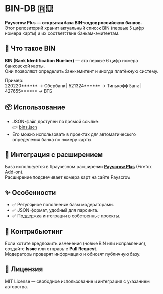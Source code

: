 # BIN-DB 🇷🇺

**Payscrow Plus — открытая база BIN-кодов российских банков.**  
Этот репозиторий хранит актуальный список BIN (первые 6 цифр номера карты) и их соответствие банкам-эмитентам.  

## 🔎 Что такое BIN
**BIN (Bank Identification Number)** — это первые 6 цифр номера банковской карты.  
Они позволяют определить банк-эмитент и иногда платёжную систему.  

Пример:  
220220****** → Сбербанк | 521324****** → Тинькофф Банк | 427655****** → ВТБ


## 📦 Использование
- JSON-файл доступен по прямой ссылке:  
  👉 [bins.json](https://cerealchilller.github.io/BIN-DB/bins.json)  
- Его можно использовать в проектах для автоматического определения банка по номеру карты.  

## 🧩 Интеграция с расширением
База используется в браузерном расширении [**Payscrow Plus**](https://addons.mozilla.org/firefox/addon/payscrow-plus/) (Firefox Add-on).  
Расширение подсвечивает номера карт на сайте Payscrow
## ✨ Особенности
- ✅ Регулярное пополнение базы модераторами.  
- ✅ JSON-формат, удобный для парсинга.  
- ✅ Поддержка интеграции в собственные проекты.  

## 🤝 Контрибьютинг
Если хотите предложить изменения (новые BIN или исправления), создайте **Issue** или отправьте **Pull Request**.  
Модераторы проверят информацию и обновят публичную базу.  

## 📜 Лицензия
MIT License — свободное использование и интеграция с указанием авторства.  

